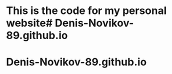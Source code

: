 # This is the code for my personal website# Denis-Novikov-89.github.io
# Denis-Novikov-89.github.io
